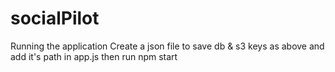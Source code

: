 # socialPilot
<!-- {
  "MONGO_USERNAME": "XXXXXXXX",
  "MONGO_PASSWORD": "XXXXXXXX",
  "accessKeyId": "XXXXXXXX",
  "secretAccessKey": "XXXXXXXX"
} -->
Running the application
Create a json file to save db & s3 keys as above and add it's path in app.js then run
npm start
